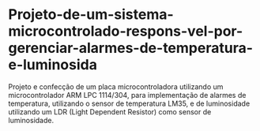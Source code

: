 # Projeto-de-um-sistema-microcontrolado-respons-vel-por-gerenciar-alarmes-de-temperatura-e-luminosida
Projeto e confecção de um placa microcontroladora utilizando um microcontrolador ARM LPC 1114/304, para implementação de alarmes de temperatura, utilizando o sensor de temperatura LM35, e de luminosidade utilizando um LDR (Light Dependent Resistor) como sensor de luminosidade.
